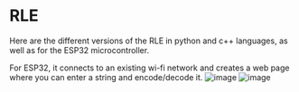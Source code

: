 # RLE
Here are the different versions of the RLE in python and c++ languages, as well as for the ESP32 microcontroller.

For ESP32, it connects to an existing wi-fi network and creates a web page where you can enter a string and encode/decode it.
![image](https://user-images.githubusercontent.com/11737939/235465158-67322e96-26a7-4e3d-a525-4756d103784b.png)
![image](https://user-images.githubusercontent.com/11737939/235465095-2bd90b43-8928-4b2b-a302-530597aad737.png)
